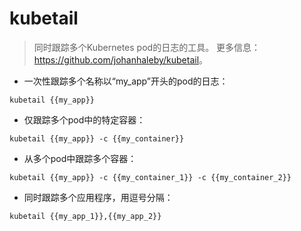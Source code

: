 # kubetail

> 同时跟踪多个Kubernetes pod的日志的工具。
> 更多信息：<https://github.com/johanhaleby/kubetail>。

- 一次性跟踪多个名称以“my_app”开头的pod的日志：

`kubetail {{my_app}}`

- 仅跟踪多个pod中的特定容器：

`kubetail {{my_app}} -c {{my_container}}`

- 从多个pod中跟踪多个容器：

`kubetail {{my_app}} -c {{my_container_1}} -c {{my_container_2}}`

- 同时跟踪多个应用程序，用逗号分隔：

`kubetail {{my_app_1}},{{my_app_2}}`
